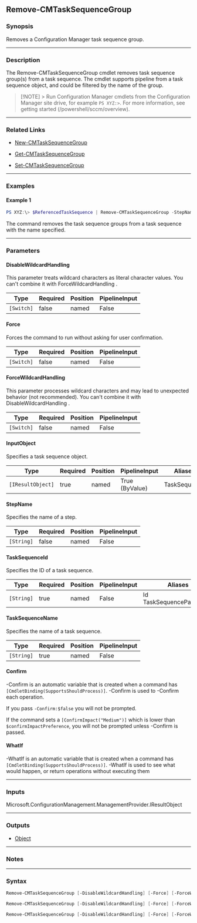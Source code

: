 Remove-CMTaskSequenceGroup
--------------------------




### Synopsis
Removes a Configuration Manager task sequence group.



---


### Description

The Remove-CMTaskSequenceGroup cmdlet removes task sequence group(s) from a task sequence.  The cmdlet supports pipeline from a task sequence object, and could be filtered by the name of the group.



> [!NOTE] > Run Configuration Manager cmdlets from the Configuration Manager site drive, for example `PS XYZ:>`. For more information, see getting started (/powershell/sccm/overview).



---


### Related Links
* [New-CMTaskSequenceGroup](New-CMTaskSequenceGroup)



* [Get-CMTaskSequenceGroup](Get-CMTaskSequenceGroup)



* [Set-CMTaskSequenceGroup](Set-CMTaskSequenceGroup)





---


### Examples
#### Example 1
```PowerShell
PS XYZ:\> $ReferencedTaskSequence | Remove-CMTaskSequenceGroup -StepName $gpName -Force
```
The command removes the task sequence groups from a task sequence with the name specified.


---


### Parameters
#### **DisableWildcardHandling**

This parameter treats wildcard characters as literal character values. You can't combine it with ForceWildcardHandling .






|Type      |Required|Position|PipelineInput|
|----------|--------|--------|-------------|
|`[Switch]`|false   |named   |False        |



#### **Force**

Forces the command to run without asking for user confirmation.






|Type      |Required|Position|PipelineInput|
|----------|--------|--------|-------------|
|`[Switch]`|false   |named   |False        |



#### **ForceWildcardHandling**

This parameter processes wildcard characters and may lead to unexpected behavior (not recommended). You can't combine it with DisableWildcardHandling .






|Type      |Required|Position|PipelineInput|
|----------|--------|--------|-------------|
|`[Switch]`|false   |named   |False        |



#### **InputObject**

Specifies a task sequence object.






|Type             |Required|Position|PipelineInput |Aliases     |
|-----------------|--------|--------|--------------|------------|
|`[IResultObject]`|true    |named   |True (ByValue)|TaskSequence|



#### **StepName**

Specifies the name of a step.






|Type      |Required|Position|PipelineInput|
|----------|--------|--------|-------------|
|`[String]`|false   |named   |False        |



#### **TaskSequenceId**

Specifies the ID of a task sequence.






|Type      |Required|Position|PipelineInput|Aliases                     |
|----------|--------|--------|-------------|----------------------------|
|`[String]`|true    |named   |False        |Id<br/>TaskSequencePackageId|



#### **TaskSequenceName**

Specifies the name of a task sequence.






|Type      |Required|Position|PipelineInput|
|----------|--------|--------|-------------|
|`[String]`|true    |named   |False        |



#### **Confirm**
-Confirm is an automatic variable that is created when a command has ```[CmdletBinding(SupportsShouldProcess)]```.
-Confirm is used to -Confirm each operation.

If you pass ```-Confirm:$false``` you will not be prompted.


If the command sets a ```[ConfirmImpact("Medium")]``` which is lower than ```$confirmImpactPreference```, you will not be prompted unless -Confirm is passed.

#### **WhatIf**
-WhatIf is an automatic variable that is created when a command has ```[CmdletBinding(SupportsShouldProcess)]```.
-WhatIf is used to see what would happen, or return operations without executing them


---


### Inputs
Microsoft.ConfigurationManagement.ManagementProvider.IResultObject





---


### Outputs
* [Object](https://learn.microsoft.com/en-us/dotnet/api/System.Object)






---


### Notes




---


### Syntax
```PowerShell
Remove-CMTaskSequenceGroup [-DisableWildcardHandling] [-Force] [-ForceWildcardHandling] -InputObject <IResultObject> [-StepName <String>] [-Confirm] [-WhatIf] [<CommonParameters>]
```
```PowerShell
Remove-CMTaskSequenceGroup [-DisableWildcardHandling] [-Force] [-ForceWildcardHandling] [-StepName <String>] -TaskSequenceId <String> [-Confirm] [-WhatIf] [<CommonParameters>]
```
```PowerShell
Remove-CMTaskSequenceGroup [-DisableWildcardHandling] [-Force] [-ForceWildcardHandling] [-StepName <String>] -TaskSequenceName <String> [-Confirm] [-WhatIf] [<CommonParameters>]
```
